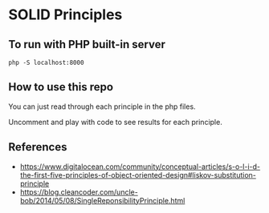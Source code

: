 # SOLID Principles

## To run with PHP built-in server

`php -S localhost:8000`

## How to use this repo

You can just read through each principle in the php files.

Uncomment and play with code to see results for each principle.

## References

- https://www.digitalocean.com/community/conceptual-articles/s-o-l-i-d-the-first-five-principles-of-object-oriented-design#liskov-substitution-principle
- https://blog.cleancoder.com/uncle-bob/2014/05/08/SingleReponsibilityPrinciple.html
